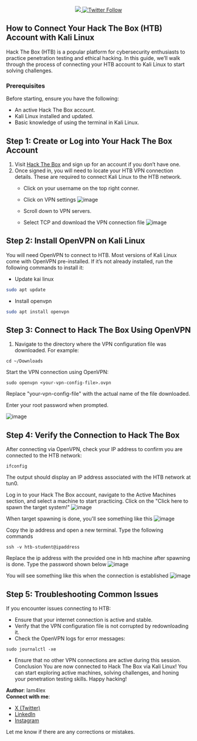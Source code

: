 <div align="center"> 
  <a class="header-badge" target="_blank" href="https://www.linkedin.com/in/Iam4lex/">
  <img src="https://img.shields.io/badge/style--5eba00.svg?label=LinkedIn&logo=linkedin&style=social">
  </a>
  <a class="header-badge" target="_blank" href="https://twitter.com/Iam4lex">
  <img alt="Twitter Follow" src="https://img.shields.io/twitter/follow/Iam4lex?style=social"> 
  </a> 
</div>

## How to Connect Your Hack The Box (HTB) Account with Kali Linux

Hack The Box (HTB) is a popular platform for cybersecurity enthusiasts to practice penetration testing and ethical hacking. In this guide, we’ll walk through the process of connecting your HTB account to Kali Linux to start solving challenges.

### Prerequisites

Before starting, ensure you have the following:
- An active Hack The Box account.
- Kali Linux installed and updated.
- Basic knowledge of using the terminal in Kali Linux.

## Step 1: Create or Log into Your Hack The Box Account

1. Visit [Hack The Box](https://www.hackthebox.eu) and sign up for an account if you don’t have one.
2. Once signed in, you will need to locate your HTB VPN connection details. These are required to connect Kali Linux to the HTB network.
   - Click on your username on the top right conner.
   - Click on VPN settings
![image](https://github.com/user-attachments/assets/6e14c4d6-9212-4c79-8220-6dece62f3f8a)

   - Scroll down to VPN servers.
   - Select TCP and download the VPN connection file
![image](https://github.com/user-attachments/assets/6242c925-6427-4804-8d43-af6aa1954b5a)

## Step 2: Install OpenVPN on Kali Linux

You will need OpenVPN to connect to HTB. Most versions of Kali Linux come with OpenVPN pre-installed. If it’s not already installed, run the following commands to install it:

- Update kai linux
```bash
sudo apt update
```

- Install openvpn
```bash
sudo apt install openvpn
```

## Step 3: Connect to Hack The Box Using OpenVPN

1. Navigate to the directory where the VPN configuration file was downloaded. For example:
```
cd ~/Downloads
```
Start the VPN connection using OpenVPN:
```
sudo openvpn <your-vpn-config-file>.ovpn
```
Replace "your-vpn-config-file" with the actual name of the file downloaded.

Enter your root password when prompted.

![image](https://github.com/user-attachments/assets/43e58c18-526d-4a2f-8a5e-47397c4a7249)

## Step 4: Verify the Connection to Hack The Box
After connecting via OpenVPN, check your IP address to confirm you are connected to the HTB network:

```
ifconfig
```
The output should display an IP address associated with the HTB network at tun0.

Log in to your Hack The Box account, navigate to the Active Machines section, and select a machine to start practicing.
Click on the "Click here to spawn the target system!"
![image](https://github.com/user-attachments/assets/4b0db762-ca4e-4547-8244-12af8f7eb8c8)

When target spawning is done, you'll see something like this
![image](https://github.com/user-attachments/assets/90c6017b-39eb-4333-8661-88601fd0d54d)

Copy the ip address and open a new terminal. Type the following commands
```
ssh -v htb-student@ipaddress
```
Replace the ip address with the provided one in htb machine after spawning is done.
Type the password shown below
![image](https://github.com/user-attachments/assets/07fea90f-f52c-4938-a709-81d42fb52737)

You will see something like this when the connection is established
![image](https://github.com/user-attachments/assets/c06ceae2-c1d3-4190-965d-c48a9c04abd7)


## Step 5: Troubleshooting Common Issues
If you encounter issues connecting to HTB:

- Ensure that your internet connection is active and stable.
- Verify that the VPN configuration file is not corrupted by redownloading it.
- Check the OpenVPN logs for error messages:
```
sudo journalctl -xe
```
- Ensure that no other VPN connections are active during this session.
Conclusion
You are now connected to Hack The Box via Kali Linux! You can start exploring active machines, solving challenges, and honing your penetration testing skills. Happy hacking!

**Author**: Iam4lex  
**Connect with me**:  
- [X (Twitter)](https://x.com/Iam4lex)  
- [LinkedIn](https://www.linkedin.com/in/iam4lex/)
- [Instagram](https://instagram.com/iqm4lex)

Let me know if there are any corrections or mistakes.
